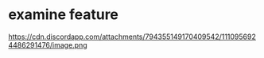 









# examine feature
https://cdn.discordapp.com/attachments/794355149170409542/1110956924486291476/image.png